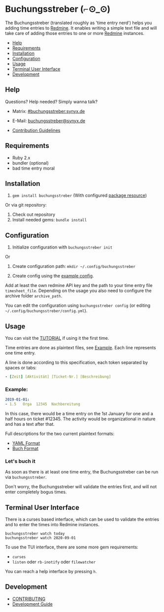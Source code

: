 Buchungsstreber (⌐⊙_⊙)
======================

The Buchungsstreber (translated roughly as 'time entry nerd') helps you adding time entries to
[Redmine][redmine].  It enables writing a simple text file and will take care of adding those
entries to one or more [Redmine][redmine] instances.

  [redmine]: https://www.redmine.org

* [Help](#help)
* [Requirements](#requirements)
* [Installation](#installation)
* [Configuration](#configuration)
* [Usage](#usage)
* [Terminal User Interface](#terminal-user-interface)
* [Development](#development)

Help
----

Questions?  Help needed?  Simply wanna talk?

* Matrix: [#buchungsstreber:synyx.de](https://matrix.to/#/!BxFxbjMxhzwOlFxvMm:synyx.de/)
* E-Mail: [buchungsstreber@synyx.de](mailto:buchungsstreber@synyx.de)
* [Contribution Guidelines][contributing]

  [contributing]: CONTRIBUTING.md

Requirements
---------------

- Ruby 2.x
- bundler (optional)
- bad time entry moral
  
Installation
------------

1. `gem install buchungsstreber` (With configured [package resource][rubygems])

  [rubygems]: doc/rubygems.md

Or via git repository:

1. Check out repository
2. Install needed gems: `bundle install`

Configuration
-------------

1. Initialize configuration with
   `buchungsstreber init`

Or

1. Create configuration path:
`mkdir ~/.config/buchungsstreber`

2. Create config using the [example config](example.config.yml).

Add at least the own redmine API key and the path to your time entry file
`timesheet_file`.
Depending on the usage you also need to configure the archive folder
`archive_path`.

You can edit the configuration using `buchungsstreber config` (or editing
`~/.config/buchungsstreber/config.yml`).

Usage
-------

You can visit the [TUTORIAL](./doc/tutorial.md) if using it the first time.

Time entries are done as plaintext files, see [Example](example.buchungen.yml).  Each
line represents one time entry.

A line is done according to this specification, each token separated by spaces or tabs:
```yaml
- [Zeit] [Aktivität] [Ticket-Nr.] [Beschreibung]
```

### Example:
```yaml
2019-01-01:
- 1.5   Orga  12345  Nachbereitung
```
In this case, there would be a time entry on the 1st January for one and a half
hours on ticket #12345.
The activity would be organizational in nature and has a text after that.

Full descriptions for the two current plaintext formats:

* [YAML Format](./doc/yaml_format.md)
* [Buch Format](./doc/buch_format.md)

### Let's buch it

As soon as there is at least one time entry, the Buchungsstreber can be run
via `buchungsstreber`.

Don't worry, the Buchungsstreber will validate the entries first, and will
not enter completely bogus times.

## Terminal User Interface

There is a curses based interface, which can be used to validate the entries
and to enter the times into Redmine instances.

```shell script
buchungsstreber watch today
buchungsstreber watch 2020-09-01
```

To use the TUI interface, there are some more gem requirements:

* `curses`
* `listen` oder `rb-inotify` oder `filewatcher`

You can reach a help interface by pressing `h`.

Development
-----------

* [CONTRIBUTING](./CONTRIBUTING.md)
* [Development Guide](./doc/development.md)
